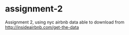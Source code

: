 # assignment-2
Assignment 2, using nyc airbnb data able to download from http://insideairbnb.com/get-the-data 
